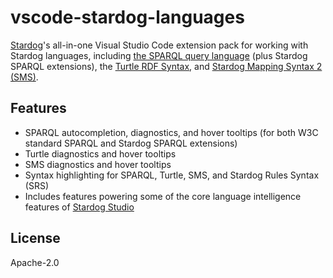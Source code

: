 # vscode-stardog-languages

[Stardog](https://www.stardog.com/)'s all-in-one Visual Studio Code extension pack for working with Stardog
languages, including [the SPARQL query language](https://www.w3.org/TR/sparql11-query/) (plus Stardog SPARQL extensions), the
[Turtle RDF Syntax](https://www.w3.org/TR/turtle/), and [Stardog Mapping Syntax 2 (SMS)](https://www.stardog.com/docs/#_stardog_mapping_syntax_2).

## Features

- SPARQL autocompletion, diagnostics, and hover tooltips (for both W3C standard
SPARQL and Stardog SPARQL extensions)
- Turtle diagnostics and hover tooltips
- SMS diagnostics and hover tooltips
- Syntax highlighting for SPARQL, Turtle, SMS, and Stardog Rules Syntax (SRS)
- Includes features powering some of the core language intelligence features of
[Stardog Studio](https://www.stardog.com/studio/)

## License

Apache-2.0
